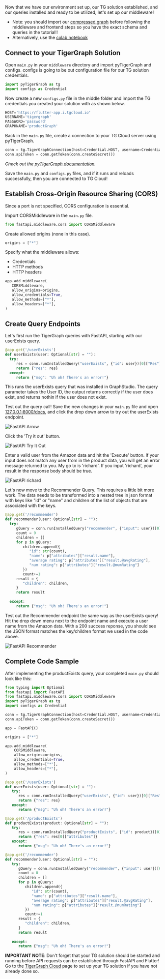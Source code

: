 Now that we have our environment set up, our TG solution established, and our queries installed and ready to be utilized, let's set up our middleware!

* Note: you should import our [compressed graph](https://github.com/mckenzie-steenson/amazon-app/blob/master/export_124632584.tar.gz) before following the middleware and frontend steps so you have the exact schema and queries in the tutorial!! 
* Alternatively, use the [colab notebook](https://kristinezhengx.github.io/amazon-app-site/tgcloud/pytigergraph/)

## Connect to your TigerGraph Solution

Open `main.py` in your `middleware` directory and import pyTigerGraph and configs. configs is going to be out configuration file for our TG solution credentials.

```python
import pyTigerGraph as tg
import configs as Credential
```

Now create a new `configs.py` file in the middle folder and import the TG credentials you created your solution with as shown below.

```python
HOST='https://flutter-app.i.tgcloud.io'
USERNAME='tigergraph'
PASSWORD='password'
GRAPHNAME='productGraph'
```

Back in the `main.py` file, create a connection to your TG Cloud server using pyTigerGraph. 

```python
conn = tg.TigerGraphConnection(host=Credential.HOST, username=Credential.USERNAME, password=Credential.PASSWORD, graphname=Credential.GRAPHNAME)
conn.apiToken = conn.getToken(conn.createSecret())
```
*Check out the [pyTigerGraph documentation](https://pytigergraph.github.io/pyTigerGraph/GettingStarted/).*

Save the `main.py` and `configs.py` files, and if it runs and reloads successfully, then you are connected to TG Cloud!

## Establish Cross-Origin Resource Sharing (CORS)

Since a port is not specified, CORS configuration is essential.

Import CORSMiddleware in the `main.py` file.

```python
from fastapi.middleware.cors import CORSMiddleware
```

Create allowed origins (none in this case).

```python
origins = ["*"]
```

Specify what the middleware allows:

* Credentials
* HTTP methods
* HTTP headers

```python
app.add_middleware(
   CORSMiddleware,
   allow_origins=origins,
   allow_credentials=True,
   allow_methods=["*"],
   allow_headers=["*"],
)
```

## Create Query Endpoints

Let's first run the TigerGraph queries with FastAPI, starting with our userExists query.

```python
@app.get('/userExists')
def userExists(user: Optional[str] = ""):
  try:
     res = conn.runInstalledQuery("userExists", {"id": user})[0]["Res"] != []
     return {"res": res}
  except:
     return {"msg": "Uh oh! There's an error!"}
```

This runs the userExists query that was installed in GraphStudio. The query parameter takes the User ID, the output returns correctly if the user does exist, and returns nothin if the user does not exist.

Test out the query call! Save the new changes in your `main.py` file and open [127.0.0.1:8000/docs](127.0.0.1:8000/docs), and click the drop down arrow to try out the userExists endpoint.

![FastAPI Arrow](assets/middleware/fastAPIarrow.png)

Click the 'Try it out' button.

![FastAPI Try It Out](assets/middleware/fastAPItryitout.png)

Enter a valid user from the Amazon data and hit the 'Execute' button. If your input does not match any user from in the product data, you will get an error message returned to you. My go to is 'richard'. If you input 'richard', your result in the response body should be true. 

![FastAPI richard](assets/middleware/fastAPIrichard.png)

Let's now move to the Recommender Query. This requires a little bit more work. The data needs to be transformed into a nested tree in json format with keys like "id" or "name" and children of the list of objects that are associated with the keys.

```python
@app.get('/recommender')
def recommender(user: Optional[str] = ""):
  try:
     gQuery = conn.runInstalledQuery("recommender", {"input": user})[0]["result"]
     count = 0
     children = []
     for p in gQuery:
        children.append({
           "id": str(count),
           "name": p["attributes"]["result.name"],
           "average rating": p["attributes"]["result.@avgRating"],
           "num rating": p["attributes"]["result.@numRating"]
        })
        count+=1
     result = {
        "children": children,
     }
     return result
    
  except:
     return {"msg": "Uh oh! There's an error!"}
```

Test out the Recommender endpoint the same way as the userExists query! Hit the drop down menu next to the endpoint name and execute a user name from the Amazon data. With a 200 success reponse, you should see the JSON format matches the key/children format we used in the code above.

![FastAPI Recommender](assets/middleware/fastAPIrecommender.png)

## Complete Code Sample
After implementing the productExists query, your completed `main.py` should look like this:

```python
from typing import Optional
from fastapi import FastAPI
from fastapi.middleware.cors import CORSMiddleware
import pyTigerGraph as tg
import configs as Credential

conn = tg.TigerGraphConnection(host=Credential.HOST, username=Credential.USERNAME, password=Credential.PASSWORD, graphname=Credential.GRAPHNAME)
conn.apiToken = conn.getToken(conn.createSecret())

app = FastAPI()

origins = ["*"]

app.add_middleware(
    CORSMiddleware,
    allow_origins=origins,
    allow_credentials=True,
    allow_methods=["*"],
    allow_headers=["*"],
)

@app.get('/userExists')
def userExists(user: Optional[str] = ""):
   try:
      res = conn.runInstalledQuery("userExists", {"id": user})[0]["Res"] != []
      return {"res": res}
   except:
      return {"msg": "Uh oh! There's an error!"}

@app.get('/productExists')
def productExists(product: Optional[str] = ""):
   try:
      res = conn.runInstalledQuery("productExists", {"id": product})[0]["Res"]
      return {"res": res[0]["attributes"]}
   except:
      return {"msg": "Uh oh! There's an error!"}

@app.get('/recommender')
def recommender(user: Optional[str] = ""):
   try:
      gQuery = conn.runInstalledQuery("recommender", {"input": user})[0]["result"]
      count = 0
      children = []
      for p in gQuery:
         children.append({
            "id": str(count),
            "name": p["attributes"]["result.name"],
            "average rating": p["attributes"]["result.@avgRating"],
            "num rating": p["attributes"]["result.@numRating"]
         })
         count+=1
      result = {
         "children": children,
      }
      return result
      
   except:
      return {"msg": "Uh oh! There's an error!"}
```
**IMPORTANT NOTE**: Don't forget that your TG solution should be started and running before API requests can be established through FastAPI and Flutter! Go to the [TigerGraph Cloud](tgcloud.md) page to set up your TG solution if you have not already done so. 
